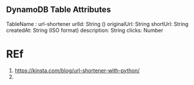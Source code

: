 

## DynamoDB Table Attributes
TableName : url-shortener
urlId: String ()
originalUrl: String
shortUrl: String
createdAt: String (ISO format)
description: String
clicks: Number


# REf
1. https://kinsta.com/blog/url-shortener-with-python/
2. 